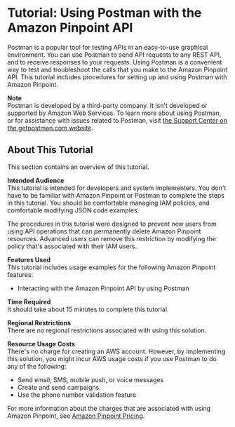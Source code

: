 # Tutorial: Using Postman with the Amazon Pinpoint API<a name="tutorials-using-postman"></a>

Postman is a popular tool for testing APIs in an easy\-to\-use graphical environment\. You can use Postman to send API requests to any REST API, and to receive responses to your requests\. Using Postman is a convenient way to test and troubleshoot the calls that you make to the Amazon Pinpoint API\. This tutorial includes procedures for setting up and using Postman with Amazon Pinpoint\.

**Note**  
Postman is developed by a third\-party company\. It isn't developed or supported by Amazon Web Services\. To learn more about using Postman, or for assistance with issues related to Postman, visit [the Support Center on the getpostman\.com website](https://www.getpostman.com/support)\.

## About This Tutorial<a name="tutorials-using-postman-about"></a>

This section contains an overview of this tutorial\.

**Intended Audience**  
This tutorial is intended for developers and system implementers\. You don't have to be familiar with Amazon Pinpoint or Postman to complete the steps in this tutorial\. You should be comfortable managing IAM policies, and comfortable modifying JSON code examples\.

The procedures in this tutorial were designed to prevent new users from using API operations that can permanently delete Amazon Pinpoint resources\. Advanced users can remove this restriction by modifying the policy that's associated with their IAM users\.

**Features Used**  
This tutorial includes usage examples for the following Amazon Pinpoint features:
+ Interacting with the Amazon Pinpoint API by using Postman

**Time Required**  
It should take about 15 minutes to complete this tutorial\.

**Regional Restrictions**  
There are no regional restrictions associated with using this solution\.

**Resource Usage Costs**  
There's no charge for creating an AWS account\. However, by implementing this solution, you might incur AWS usage costs if you use Postman to do any of the following:
+ Send email, SMS, mobile push, or voice messages
+ Create and send campaigns
+ Use the phone number validation feature

For more information about the charges that are associated with using Amazon Pinpoint, see [Amazon Pinpoint Pricing](https://aws.amazon.com/pinpoint/pricing)\.
